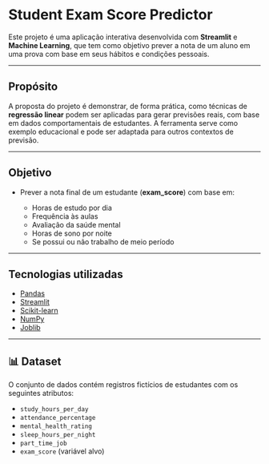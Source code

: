 # Student Exam Score Predictor

Este projeto é uma aplicação interativa desenvolvida com **Streamlit** e **Machine Learning**, que tem como objetivo prever a nota de um aluno em uma prova com base em seus hábitos e condições pessoais.

---

##  Propósito

A proposta do projeto é demonstrar, de forma prática, como técnicas de **regressão linear** podem ser aplicadas para gerar previsões reais, com base em dados comportamentais de estudantes. A ferramenta serve como exemplo educacional e pode ser adaptada para outros contextos de previsão.

---

##  Objetivo

* Prever a nota final de um estudante (**exam\_score**) com base em:

  * Horas de estudo por dia
  * Frequência às aulas
  * Avaliação da saúde mental
  * Horas de sono por noite
  * Se possui ou não trabalho de meio período

---

##  Tecnologias utilizadas

* [Pandas](https://pandas.pydata.org/)
* [Streamlit](https://streamlit.io/)
* [Scikit-learn](https://scikit-learn.org/)
* [NumPy](https://numpy.org/)
* [Joblib](https://joblib.readthedocs.io/)

---

## 📊 Dataset

O conjunto de dados contém registros fictícios de estudantes com os seguintes atributos:

* `study_hours_per_day`
* `attendance_percentage`
* `mental_health_rating`
* `sleep_hours_per_night`
* `part_time_job`
* `exam_score` (variável alvo)


